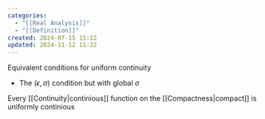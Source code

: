 ```yaml
---
categories:
  - "[[Real Analysis]]"
  - "[[Definition]]"
created: 2024-07-15 15:12
updated: 2024-11-12 11:22
---
```

Equivalent conditions for uniform continuity
- The $(\epsilon, \sigma)$ condition but with global $\sigma$ 

Every [[Continuity|continious]] function on the [[Compactness|compact]] is uniformly continious 